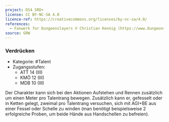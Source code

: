 ```yaml
---
project: DS4 SRD+
license: CC BY-NC-SA 4.0
licence-ref: https://creativecommons.org/licenses/by-nc-sa/4.0/
references: 
  - Fanwerk for Dungeonslayers © Christian Kennig (https://www.dungeonslayers.net/)
source: GRW
---
```


### Verdrücken

- Kategorie: #Talent
- Zugangsstufen:
  - ATT 14 (III)
  - KMÖ 12 (III)
  - MDB 10 (III)

Der Charakter kann sich bei den Aktionen Aufstehen und Rennen zusätzlich um einen Meter pro Talentrang bewegen. Zusätzlich kann er, gefesselt oder in Ketten gelegt, zweimal pro Talentrang versuchen, sich mit AGI+BE aus einer Fessel oder Schelle zu winden (man benötigt beispielsweise 2 erfolgreiche Proben, um beide Hände aus Handschellen zu befreien).


